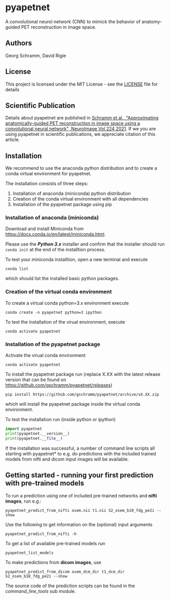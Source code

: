 # pyapetnet

A convolutional neurol network (CNN) to mimick the behavior of anatomy-guided PET reconstruction in image space.

## Authors

Georg Schramm, David Rigie

## License 

This project is licensed under the MIT License - see the [LICENSE](LICENSE) file for details

## Scientific Publication

Details about pyapetnet are published in [Schramm et al., "Approximating anatomically-guided PET reconstruction in image space using a convolutional neural network" ,NeuroImage Vol 224 2021](https://doi.org/10.1016/j.neuroimage.2020.117399).
If we you are using pyapetnet in scientific publications, we appreciate citation of this article.

## Installation

We recommend to use the anaconda python distribution and to create a
conda virtual environment for pyapetnet.

The installation consists of three steps:
1. Installation of anaconda (miniconda) python distribution
2. Creation of the conda virtual environment with all dependencies
3. Installation of the pyapetnet package using pip

### Installation of anaconda (miniconda)

Download and install Miniconda from <https://docs.conda.io/en/latest/miniconda.html>.

Please use the ***Python 3.x*** installer and confirm that the installer
should run ```conda init``` at the end of the installtion process.

To test your miniconda installtion, open a new terminal and execute
```
conda list
```
which should list the installed basic python packages.

### Creation of the virtual conda environment

To create a virtual conda python=3.x environment execute
```
conda create -n pyapetnet python=3 ipython
```
To test the installation of the virual environment, execute
```
conda activate pyapetnet
```

### Installation of the pyapetnet package

Activate the virual conda environment
```
conda activate pyapetnet
```
To install the pyapetnet package run (replace X.XX with the latest release
version that can be found on https://github.com/gschramm/pyapetnet/releases)
```
pip install https://github.com/gschramm/pyapetnet/archive/vX.XX.zip
```
which will install the pyapetnet package inside the virtual
conda environment.

To test the installation run (inside python or ipython)
```python
import pyapetnet
print(pyapetnet.__version__)
print(pyapetnet.__file__) 
```

If the installation was successful, a number of command line scripts all starting with pyapetnet* to e.g. do predictions with the included trained models from nifti and dicom input images will be available.

## Getting started - running your first prediction with pre-trained models

To run a prediction using one of included pre-trained networks and **nifti images**, run e.g.:
```
pyapetnet_predict_from_nifti osem.nii t1.nii S2_osem_b10_fdg_pe2i --show
```
Use the following to get information on the (optional) input arguments
```
pyapetnet_predict_from_nifti -h
```
To get a list of available pre-trained models run
```
pyapetnet_list_models
```

To make predictions from **dicom images**, use
```
pyapetnet_predict_from_dicom osem_dcm_dir t1_dcm_dir S2_osem_b10_fdg_pe2i --show
```
The source code of the prediction scripts can be found in the *command_line_tools* sub module.
